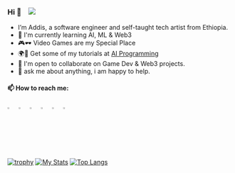 ### Hi 👋 &nbsp;&nbsp; ![](https://komarev.com/ghpvc/?username=addispupi)
* I’m Addis, a software engineer and self-taught tech artist from Ethiopia.
* 🌱 I'm currently learning AI, ML & Web3
* 🎮🕶️ Video Games are my Special Place
* 🌍🏅 Get some of my tutorials at [AI Programming](https://www.youtube.com/c/AIProgramming)
* 👯 I'm open to collaborate on Game Dev & Web3 projects.
* 💬 ask me about anything, i am happy to help.

#### 📫 How to reach me:
[<img src="https://raw.githubusercontent.com/peterthehan/peterthehan/master/assets/discord.svg" width="2.6%"/>](https://discord.gg/addispupi)  &nbsp; [<img src="https://img.icons8.com/color/48/000000/twitter.png" width="2.6%"/>](https://twitter.com/addispupi)  &nbsp; [<img src="https://raw.githubusercontent.com/peterthehan/peterthehan/master/assets/linkedin.svg" width="2.6%"/>](https://www.linkedin.com/in/addispupi/)  &nbsp; [<img src="https://img.icons8.com/fluent/48/000000/facebook-new.png" width="2.6%"/>](https://www.facebook.com/f/)  &nbsp; [<img src="https://img.icons8.com/fluent/48/000000/instagram-new.png" width="2.6%"/>](https://www.instagram.com/addispupi/)  &nbsp; <a href="mailto:addishaile@gmail.com"> <img src="https://img.icons8.com/fluent/48/000000/gmail.png" width="2.6%"/>
  
[![trophy](https://github-profile-trophy.vercel.app/?username=addispupi&theme=onedark&margin-w=6&column=9&no-bg=true)](https://github.com/ryo-ma/github-profile-trophy)
[![My Stats](https://github-readme-stats.vercel.app/api?username=addispupi&count_private=true&show_icons=true&theme=radical&hide_rank=false)](https://github.com/anuraghazra/github-readme-stats) 
[![Top Langs](https://github-readme-stats.vercel.app/api/top-langs/?username=addispupi&langs_count=3&theme=radical&no-bg=true)](https://github.com/anuraghazra/github-readme-stats) <a href="https://app.daily.dev/addispupi">
